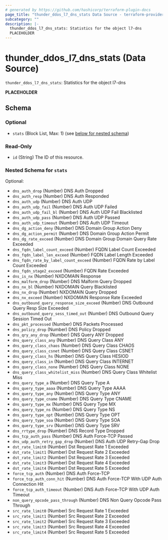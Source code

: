 ```yaml
---
# generated by https://github.com/hashicorp/terraform-plugin-docs
page_title: "thunder_ddos_l7_dns_stats Data Source - terraform-provider-thunder"
subcategory: ""
description: |-
  thunder_ddos_l7_dns_stats: Statistics for the object l7-dns
  PLACEHOLDER
---
```


# thunder_ddos_l7_dns_stats (Data Source)

`thunder_ddos_l7_dns_stats`: Statistics for the object l7-dns

__PLACEHOLDER__



<!-- schema generated by tfplugindocs -->
## Schema

### Optional

- `stats` (Block List, Max: 1) (see [below for nested schema](#nestedblock--stats))

### Read-Only

- `id` (String) The ID of this resource.

<a id="nestedblock--stats"></a>
### Nested Schema for `stats`

Optional:

- `dns_auth_drop` (Number) DNS Auth Dropped
- `dns_auth_resp` (Number) DNS Auth Responded
- `dns_auth_udp` (Number) DNS Auth UDP
- `dns_auth_udp_fail` (Number) DNS Auth UDP Failed
- `dns_auth_udp_fail_bl` (Number) DNS Auth UDP Fail Blacklisted
- `dns_auth_udp_pass` (Number) DNS Auth UDP Passed
- `dns_auth_udp_timeout` (Number) DNS Auth UDP Timeout
- `dns_dg_action_deny` (Number) DNS Domain Group Action Deny
- `dns_dg_action_permit` (Number) DNS Domain Group Action Permit
- `dns_dg_rate_exceed` (Number) DNS Domain Group Domain Query Rate Exceeded
- `dns_fqdn_label_count_exceed` (Number) FQDN Label Count Exceeded
- `dns_fqdn_label_len_exceed` (Number) FQDN Label Length Exceeded
- `dns_fqdn_rate_by_label_count_exceed` (Number) FQDN Rate by Label Count Exceeded
- `dns_fqdn_stage2_exceed` (Number) FQDN Rate Exceeded
- `dns_is_nx` (Number) NXDOMAIN Response
- `dns_malform_drop` (Number) DNS Malform Query Dropped
- `dns_nx_bl` (Number) NXDOMAIN Query Blacklisted
- `dns_nx_drop` (Number) NXDOMAIN Query Dropped
- `dns_nx_exceed` (Number) NXDOMAIN Response Rate Exceeded
- `dns_outbound_query_response_size_exceed` (Number) DNS Outbound Query Resp Size Exceeded
- `dns_outbound_query_sess_timed_out` (Number) DNS Outbound Query Session Timed Out
- `dns_pkt_processed` (Number) DNS Packets Processed
- `dns_policy_drop` (Number) DNS Policy Dropped
- `dns_qry_any_drop` (Number) DNS Query ANY Dropped
- `dns_query_class_any` (Number) DNS Query Class ANY
- `dns_query_class_chaos` (Number) DNS Query Class CHAOS
- `dns_query_class_csnet` (Number) DNS Query Class CSNET
- `dns_query_class_hs` (Number) DNS Query Class HESIOD
- `dns_query_class_in` (Number) DNS Query Class INTERNET
- `dns_query_class_none` (Number) DNS Query Class NONE
- `dns_query_class_whitelist_miss` (Number) DNS Query Class Whitelist Miss
- `dns_query_type_a` (Number) DNS Query Type A
- `dns_query_type_aaaa` (Number) DNS Query Type AAAA
- `dns_query_type_any` (Number) DNS Query Type ANY
- `dns_query_type_cname` (Number) DNS Query Type CNAME
- `dns_query_type_mx` (Number) DNS Query Type MX
- `dns_query_type_ns` (Number) DNS Query Type NS
- `dns_query_type_opt` (Number) DNS Query Type OPT
- `dns_query_type_soa` (Number) DNS Query Type SOA
- `dns_query_type_srv` (Number) DNS Query Type SRV
- `dns_rrtype_drop` (Number) DNS Record Type Dropped
- `dns_tcp_auth_pass` (Number) DNS Auth Force-TCP Passed
- `dns_udp_auth_retry_gap_drop` (Number) DNS Auth UDP Retry-Gap Drop
- `dst_rate_limit0` (Number) Dst Request Rate 1 Exceeded
- `dst_rate_limit1` (Number) Dst Request Rate 2 Exceeded
- `dst_rate_limit2` (Number) Dst Request Rate 3 Exceeded
- `dst_rate_limit3` (Number) Dst Request Rate 4 Exceeded
- `dst_rate_limit4` (Number) Dst Request Rate 5 Exceeded
- `force_tcp_auth` (Number) DNS Auth Force-TCP
- `force_tcp_auth_conn_hit` (Number) DNS Auth Force-TCP With UDP Auth Connection Hit
- `force_tcp_auth_timeout` (Number) DNS Auth Force-TCP With UDP Auth Timeout
- `non_query_opcode_pass_through` (Number) DNS Non Query Opcode Pass Through
- `src_rate_limit0` (Number) Src Request Rate 1 Exceeded
- `src_rate_limit1` (Number) Src Request Rate 2 Exceeded
- `src_rate_limit2` (Number) Src Request Rate 3 Exceeded
- `src_rate_limit3` (Number) Src Request Rate 4 Exceeded
- `src_rate_limit4` (Number) Src Request Rate 5 Exceeded



